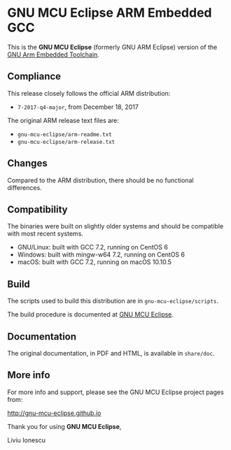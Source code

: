 # GNU MCU Eclipse ARM Embedded GCC

This is the **GNU MCU Eclipse** (formerly GNU ARM Eclipse) version of the 
[GNU Arm Embedded Toolchain](https://developer.arm.com/open-source/gnu-toolchain/gnu-rm).

## Compliance

This release closely follows the official ARM distribution:

- `7-2017-q4-major`, from December 18, 2017

The original ARM release text files are:

- `gnu-mcu-eclipse/arm-readme.txt`
- `gnu-mcu-eclipse/arm-release.txt`

## Changes

Compared to the ARM distribution, there should be no functional differences.

## Compatibility

The binaries were built on slightly older systems and should be compatible with most recent systems.

- GNU/Linux: built with GCC 7.2, running on CentOS 6
- Windows: built with mingw-w64 7.2, running on CentOS 6
- macOS: built with GCC 7.2, running on macOS 10.10.5

## Build

The scripts used to build this distribution are in `gnu-mcu-eclipse/scripts`.

The build procedure is documented at [GNU MCU Eclipse](...). 

## Documentation

The original documentation, in PDF and HTML, is available in `share/doc`.

## More info

For more info and support, please see the GNU MCU Eclipse project pages from:

  http://gnu-mcu-eclipse.github.io


Thank you for using **GNU MCU Eclipse**,

Liviu Ionescu


